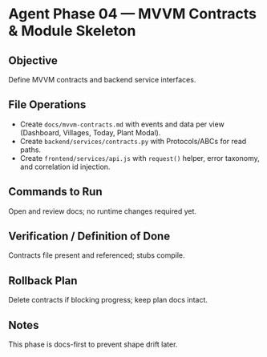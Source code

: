 # Agent Phase 04 — MVVM Contracts & Module Skeleton

## Objective
Define MVVM contracts and backend service interfaces.

## File Operations
- Create `docs/mvvm-contracts.md` with events and data per view (Dashboard, Villages, Today, Plant Modal).
- Create `backend/services/contracts.py` with Protocols/ABCs for read paths.
- Create `frontend/services/api.js` with `request()` helper, error taxonomy, and correlation id injection.

## Commands to Run
Open and review docs; no runtime changes required yet.

## Verification / Definition of Done
Contracts file present and referenced; stubs compile.

## Rollback Plan
Delete contracts if blocking progress; keep plan docs intact.

## Notes
This phase is docs-first to prevent shape drift later.
